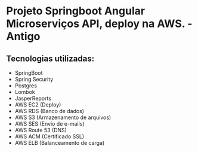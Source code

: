 Projeto Springboot Angular Microserviços API, deploy na AWS. - Antigo
=================

## Tecnologias utilizadas:
- SpringBoot
- Spring Security
- Postgres
- Lombok
- JasperReports
- AWS EC2 (Deploy)
- AWS RDS (Banco de dados)
- AWS S3 (Armazenamento de arquivos)
- AWS SES (Envio de e-mails)
- AWS Route 53 (DNS)
- AWS ACM (Certificado SSL)
- AWS ELB (Balanceamento de carga)
